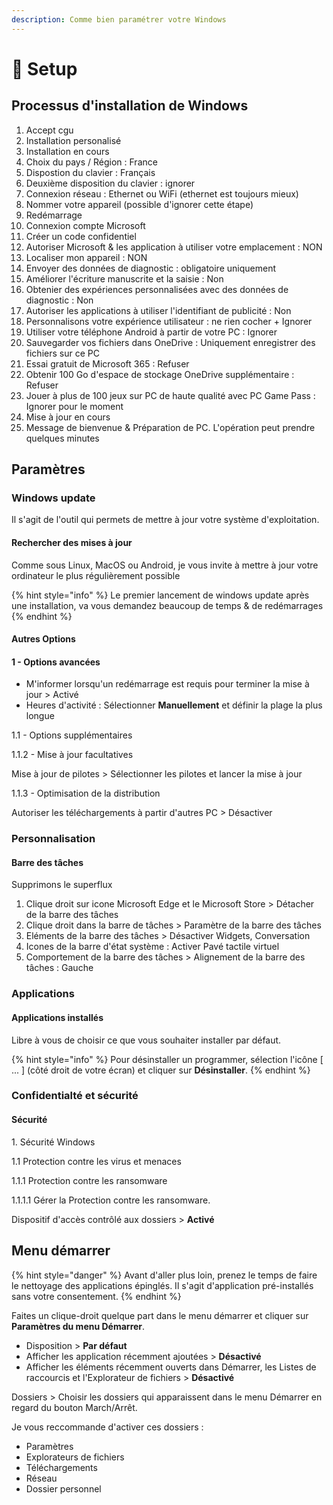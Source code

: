 ```yaml
---
description: Comme bien paramétrer votre Windows
---
```


# 🔩 Setup

## Processus d'installation de Windows

1. Accept cgu
2. Installation personalisé
3. Installation en cours
4. Choix du pays / Région : France
5. Dispostion du clavier : Français
6. Deuxième disposition du clavier : ignorer
7. Connexion réseau : Ethernet ou WiFi (ethernet est toujours mieux)
8. Nommer votre appareil (possible d'ignorer cette étape)
9. Redémarrage
10. Connexion compte Microsoft
11. Créer un code confidentiel
12. Autoriser Microsoft & les application à utiliser votre emplacement : NON
13. Localiser mon appareil : NON
14. Envoyer des données de diagnostic : obligatoire uniquement
15. Améliorer l'écriture manuscrite et la saisie : Non
16. Obtenier des expériences personnalisées avec des données de diagnostic :  Non
17. Autoriser les applications à utiliser l'identifiant de publicité : Non
18. Personnalisons votre expérience utilisateur : ne rien cocher + Ignorer
19. Utiliser votre téléphone Android à partir de votre PC : Ignorer
20. Sauvegarder vos fichiers dans OneDrive : Uniquement enregistrer des fichiers sur ce PC
21. Essai gratuit de Microsoft 365 : Refuser
22. Obtenir 100 Go d'espace de stockage OneDrive supplémentaire : Refuser
23. Jouer à plus de 100 jeux sur PC de haute qualité avec PC Game Pass : Ignorer pour le moment
24. Mise à jour en cours
25. Message de bienvenue & Préparation de PC. L'opération peut prendre quelques minutes

## Paramètres

### Windows update

Il s'agit de l'outil qui permets de mettre à jour votre système d'exploitation.

#### Rechercher des mises à jour

Comme sous Linux, MacOS ou Android, je vous invite à mettre à jour votre ordinateur le plus régulièrement possible

{% hint style="info" %}
Le premier lancement de windows update après une installation, va vous demandez beaucoup de temps & de redémarrages
{% endhint %}

#### Autres Options

#### 1 - Options avancées

* M'informer lorsqu'un redémarrage est requis pour terminer la mise à jour > Activé
* Heures d'activité : Sélectionner **Manuellement** et définir la plage la plus longue

1.1 - Options supplémentaires

1.1.2 - Mise à jour facultatives

Mise à jour de pilotes > Sélectionner les pilotes et lancer la mise à jour

1.1.3 - Optimisation de la distribution

Autoriser les téléchargements à partir d'autres PC > Désactiver

### Personnalisation

#### Barre des tâches

Supprimons le superflux

1. Clique droit sur icone Microsoft Edge et le Microsoft Store > Détacher de la barre des tâches
2. Clique droit dans la barre de tâches > Paramètre de la barre des tâches
3. Eléments de la barre des tâches > Désactiver Widgets, Conversation
4. Icones de la barre d'état système : Activer Pavé tactile virtuel
5. Comportement de la barre des tâches > Alignement de la barre des tâches : Gauche

### Applications

#### Applications installés

Libre à vous de choisir ce que vous souhaiter installer par défaut.

{% hint style="info" %}
Pour désinstaller un programmer, sélection l'icône \[ ... ] (côté droit de votre écran) et cliquer sur **Désinstaller**.
{% endhint %}

### Confidentialté et sécurité

#### Sécurité

1\. Sécurité Windows

1.1 Protection contre les virus et menaces

1.1.1 Protection contre les ransomware

1.1.1.1 Gérer la Protection contre les ransomware.

Dispositif d'accès contrôlé aux dossiers > **Activé**

## Menu démarrer

{% hint style="danger" %}
Avant d'aller plus loin, prenez le temps de faire le nettoyage des applications épinglés. Il s'agit d'application pré-installés sans votre consentement.
{% endhint %}

Faites un clique-droit quelque part dans le menu démarrer et cliquer sur **Paramètres du menu Démarrer**.

* Disposition > **Par défaut**
* Afficher les application récemment ajoutées > **Désactivé**
* Afficher les éléments récemment ouverts dans Démarrer, les Listes de raccourcis et l'Explorateur de fichiers > **Désactivé**

Dossiers > Choisir les dossiers qui apparaissent dans le menu Démarrer en regard du bouton March/Arrêt.

Je vous reccommande d'activer ces dossiers :

* Paramètres
* Explorateurs de fichiers
* Téléchargements
* Réseau
* Dossier personnel







